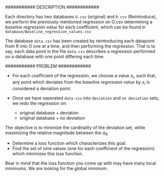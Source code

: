 ########### DESCRIPTION ############

Each directory has two databases `O.csv` (original) and `R.csv` (Reintroduce), we perform the previously mentioned regression on O.csv determining a *baseline regression value* for each coefficient, which can be found in `database/Baseline_regression_values.csv`

The database `data.csv` has been created by reintroducing each datapoint from R into O one at a time, and then performing the regression. That is to say, each data point in the file `data.csv` describes a regression performed on a database with one point differing each time.


########### PROBLEM ############

- For each coefficient of the regression, we choose a value $`x_i`$, such that, any point which deviates from the *baseline regression value* by $`x_i`$ is considered a deviation point.
- Once we have seperated `data.csv` into `deviation` and `no deviation` sets, we redo the regression on: 

	* original database + deviation
	* original database + no deviation

The objective is to minimize the cardinality of the deviation set, while maximizing the relative magnitude between the $`\alpha_R`$

- Determine a loss function which characterizes this goal.
- Find the set of nine values (one for each coefficient of the regression) which minimizes this loss function.

Bear in mind that the loss function you come up with may have many local minimums. We are looking for the global minimum.
